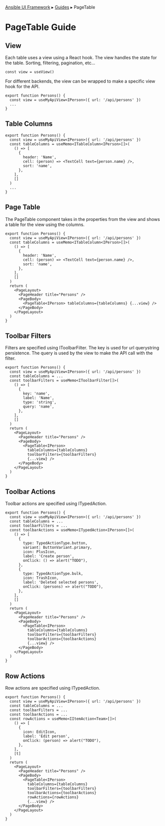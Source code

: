 [Ansible UI Framework](Framework.md#ansible-ui-framework) ▸ [Guides](Guides.md#ansible-ui-guides) ▸ PageTable

# PageTable Guide

## View

Each table uses a view using a React hook. The view handles the state for the table. Sorting, filtering, pagination, etc...

```tsx
const view = useView()
```

For different backends, the view can be wrapped to make a specific view hook for the API.

```tsx
export function Persons() {
  const view = useMyApiView<IPerson>({ url: '/api/persons' })
  ...
}
```

## Table Columns

```tsx
export function Persons() {
  const view = useMyApiView<IPerson>({ url: '/api/persons' })
  const tableColumns = useMemo<ITableColumn<IPerson>[]>(
    () => [
      {
        header: 'Name',
        cell: (person) => <TextCell text={person.name} />,
        sort: 'name',
      },
    ],
    []
  )
  ...
}
```

## Page Table

The PageTable component takes in the properties from the view and shows a table for the view using the columns.

```tsx
export function Persons() {
  const view = useMyApiView<IPerson>({ url: '/api/persons' })
  const tableColumns = useMemo<ITableColumn<IPerson>[]>(
    () => [
      {
        header: 'Name',
        cell: (person) => <TextCell text={person.name} />,
        sort: 'name',
      },
    ],
    []
  )
  return (
    <PageLayout>
      <PageHeader title="Persons" />
      <PageBody>
        <PageTable<IPerson> tableColumns={tableColumns} {...view} />
      </PageBody>
    </PageLayout>
  )
}
```

## Toolbar Filters

Filters are specified using IToolbarFilter. The key is used for url querystring persistence. The query is used by the view to make the API call with the filter.

```tsx
export function Persons() {
  const view = useMyApiView<IPerson>({ url: '/api/persons' })
  const tableColumns = ...
  const toolbarFilters = useMemo<IToolbarFilter[]>(
    () => [
      {
        key: 'name',
        label: 'Name',
        type: 'string',
        query: 'name',
      },
    ],
    []
  )
  return (
    <PageLayout>
      <PageHeader title="Persons" />
      <PageBody>
        <PageTable<IPerson>
          tableColumns={tableColumns}
          toolbarFilters={toolbarFilters}
          {...view} />
      </PageBody>
    </PageLayout>
  )
}
```

## Toolbar Actions

Toolbar actions are specified using ITypedAction.

```tsx
export function Persons() {
  const view = useMyApiView<IPerson>({ url: '/api/persons' })
  const tableColumns = ...
  const toolbarFilters = ...
  const toolbarActions = useMemo<ITypedAction<IPerson>[]>(
    () => [
      {
        type: TypedActionType.button,
        variant: ButtonVariant.primary,
        icon: PlusIcon,
        label: 'Create person',
        onClick: () => alert("TODO"),
      },
      {
        type: TypedActionType.bulk,
        icon: TrashIcon,
        label: 'Deleted selected persons',
        onClick: (persons) => alert("TODO"),
      },
    ],
    []
  )
  return (
    <PageLayout>
      <PageHeader title="Persons" />
      <PageBody>
        <PageTable<IPerson>
          tableColumns={tableColumns}
          toolbarFilters={toolbarFilters}
          toolbarActions={toolbarActions}
          {...view} />
      </PageBody>
    </PageLayout>
  )
}
```

## Row Actions

Row actions are specified using ITypedAction.

```tsx
export function Persons() {
  const view = useMyApiView<IPerson>({ url: '/api/persons' })
  const tableColumns = ...
  const toolbarFilters = ...
  const toolbarActions = ...
  const rowActions = useMemo<IItemAction<Team>[]>(
    () => [
      {
        icon: EditIcon,
        label: 'Edit person',
        onClick: (person) => alert("TODO"),
      },
    ],
    [t]
  )
  return (
    <PageLayout>
      <PageHeader title="Persons" />
      <PageBody>
        <PageTable<IPerson>
          tableColumns={tableColumns}
          toolbarFilters={toolbarFilters}
          toolbarActions={toolbarActions}
          rowActions={rowActions}
          {...view} />
      </PageBody>
    </PageLayout>
  )
}
```
